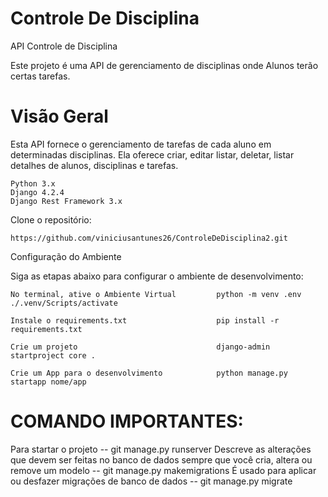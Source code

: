 # Controle De Disciplina

API Controle de Disciplina

Este projeto é uma API de gerenciamento de disciplinas onde Alunos terão certas tarefas.

# Visão Geral

Esta API fornece o gerenciamento de tarefas de cada aluno em determinadas disciplinas. Ela oferece criar, editar listar, deletar, listar detalhes de alunos, disciplinas e tarefas.

    Python 3.x
    Django 4.2.4
    Django Rest Framework 3.x

Clone o repositório:

    https://github.com/viniciusantunes26/ControleDeDisciplina2.git

Configuração do Ambiente

Siga as etapas abaixo para configurar o ambiente de desenvolvimento:

    No terminal, ative o Ambiente Virtual         python -m venv .env ./.venv/Scripts/activate

    Instale o requirements.txt                    pip install -r requirements.txt

    Crie um projeto                               django-admin startproject core .

    Crie um App para o desenvolvimento            python manage.py startapp nome/app


# COMANDO IMPORTANTES:

Para startar o projeto -- git manage.py runserver
Descreve as alterações que devem ser feitas no banco de dados sempre que você cria, altera ou remove um modelo -- git manage.py makemigrations 
É usado para aplicar ou desfazer migrações de banco de dados -- git manage.py migrate 
